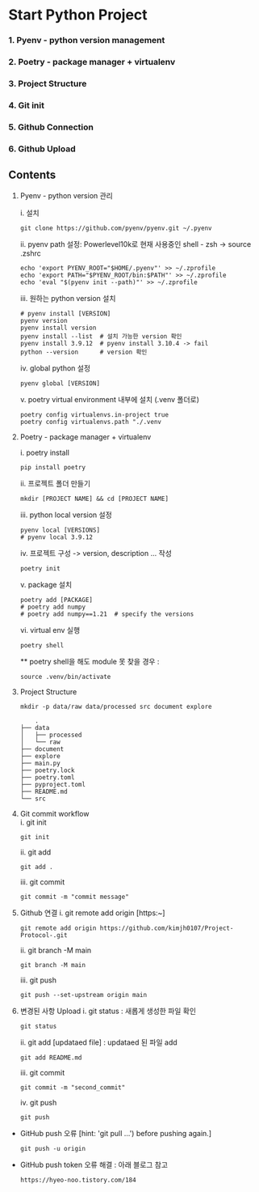 # Start Python Project 
### 1. Pyenv - python version management 
### 2. Poetry - package manager + virtualenv 
### 3. Project Structure 
### 4. Git init 
### 5. Github Connection 
### 6. Github Upload 
## Contents 
1. Pyenv - python version 관리 
    
    i. 설치 
    ~~~
    git clone https://github.com/pyenv/pyenv.git ~/.pyenv
    ~~~

    ii. pyenv path 설정: Powerlevel10k로 현재 사용중인 shell - zsh -> source .zshrc 
    ~~~
    echo 'export PYENV_ROOT="$HOME/.pyenv"' >> ~/.zprofile
    echo 'export PATH="$PYENV_ROOT/bin:$PATH"' >> ~/.zprofile
    echo 'eval "$(pyenv init --path)"' >> ~/.zprofile
    ~~~

    iii. 원하는 python version 설치 
    ~~~
    # pyenv install [VERSION]
    pyenv version
    pyenv install version
    pyenv install --list  # 설치 가능한 version 확인 
    pyenv install 3.9.12  # pyenv install 3.10.4 -> fail 
    python --version      # version 확인 
    ~~~

    iv. global python 설정 
    ~~~
    pyenv global [VERSION]
    ~~~
    
    v. poetry virtual environment 내부에 설치 (.venv 폴더로)
    ~~~
    poetry config virtualenvs.in-project true
    poetry config virtualenvs.path "./.venv
    ~~~


2. Poetry - package manager + virtualenv 

    i. poetry install 
    ~~~
    pip install poetry 
    ~~~ 
    ii. 프로젝트 폴더 만들기 
    ~~~
    mkdir [PROJECT NAME] && cd [PROJECT NAME] 
    ~~~
    iii. python local version 설정 
    ~~~
    pyenv local [VERSIONS]
    # pyenv local 3.9.12
    ~~~
    iv. 프로젝트 구성 -> version, description ... 작성   
    ~~~
    poetry init
    ~~~
    v. package 설치 
    ~~~
    poetry add [PACKAGE]
    # poetry add numpy
    # poetry add numpy==1.21  # specify the versions 
    ~~~
    vi. virtual env 실행 
    ~~~
    poetry shell 
    ~~~

    ** poetry shell을 해도 module 못 찾을 경우 : 
    ~~~
    source .venv/bin/activate 
    ~~~


3. Project Structure 
    ~~~
    mkdir -p data/raw data/processed src document explore
    ~~~

    ~~~
        .
    ├── data
    │   ├── processed
    │   └── raw
    ├── document
    ├── explore
    ├── main.py
    ├── poetry.lock
    ├── poetry.toml
    ├── pyproject.toml
    ├── README.md
    └── src
    ~~~

4. Git commit workflow  
    i. git init 
    ~~~
    git init 
    ~~~ 
    ii. git add 
    ~~~
    git add . 
    ~~~
    iii. git commit 
    ~~~
    git commit -m "commit message" 
    ~~~
5. Github 연결 
    i. git remote add origin [https:~]
    ~~~
    git remote add origin https://github.com/kimjh0107/Project-Protocol-.git
    ~~~
    ii. git branch -M main 
    ~~~
    git branch -M main 
    ~~~
    iii. git push
    ~~~
    git push --set-upstream origin main     
    ~~~

6. 변경된 사항 Upload 
    i. git status : 새롭게 생성한 파일 확인 
    ~~~
    git status 
    ~~~
    ii. git add [updataed file] : updataed 된 파일 add 
    ~~~
    git add README.md 
    ~~~
    iii. git commit 
    ~~~
    git commit -m "second_commit"
    ~~~
    iv. git push 
    ~~~
    git push 
    ~~~

+  GitHub push 오류 [hint: 'git pull ...') before pushing again.]
    ~~~
    git push -u origin 
    ~~~

+  GitHub push token 오류 해결 : 아래 블로그 참고 
   ~~~
   https://hyeo-noo.tistory.com/184
   ~~~
